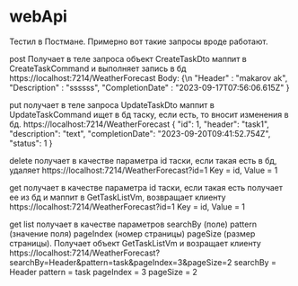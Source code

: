 # webApi
Тестил в Постмане. Примерно вот такие запросы вроде работают.

post
Получает в теле запроса объект CreateTaskDto маппит в CreateTaskCommand и выполняет запись в бд
https://localhost:7214/WeatherForecast
Body:
{\n
    "Header" : "makarov ak",
    "Description" : "ssssss",
    "CompletionDate" : "2023-09-17T07:56:06.615Z"
}

put
получает в теле запроса UpdateTaskDto маппит в UpdateTaskCommand ищет в бд таску, если есть, то вносит изменения в бд.
https://localhost:7214/WeatherForecast
{
  "id": 1,
  "header": "task1",
  "description": "text",
  "completionDate": "2023-09-20T09:41:52.754Z",
  "status": 1
}

delete
получает в качестве параметра id таски, если такая есть в бд, удаляет
https://localhost:7214/WeatherForecast?id=1
Key = id, Value = 1

get
получает в качестве параметра id таски, если такая есть получает ее из бд и маппит в GetTaskListVm, возвращает клиенту
https://localhost:7214/WeatherForecast?id=1
Key = id, Value = 1

get list
получает в качестве параметров searchBy (поле) pattern (значение поля) pageIndex (номер страницы) pageSize (размер страницы). Получает объект GetTaskListVm и возращает клиенту
https://localhost:7214/WeatherForecast?searchBy=Header&pattern=task&pageIndex=3&pageSize=2
searchBy = Header
pattern = task
pageIndex = 3
pageSize = 2
